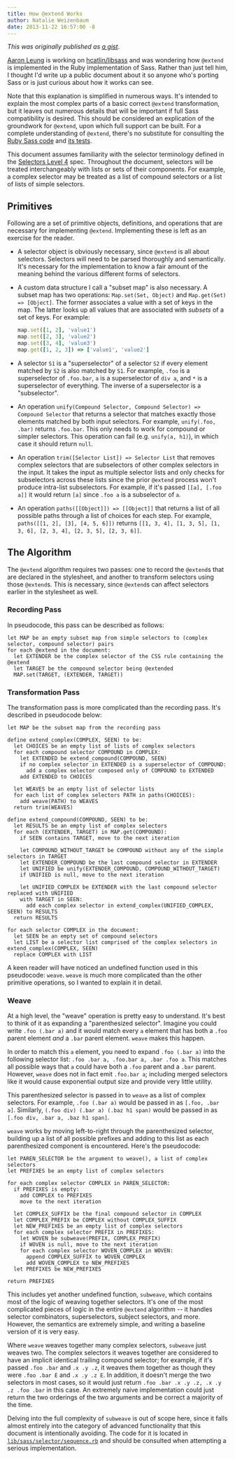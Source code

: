 ```yaml
---
title: How @extend Works
author: Natalie Weizenbaum
date: 2013-11-22 16:57:00 -8
---
```


_This was originally published as [a gist](https://gist.github.com/nex3/7609394)_.

[Aaron Leung](https://github.com/akhleung) is working on
[hcatlin/libsass](http://github.com/hcatlin/libsass) and was wondering how
`@extend` is implemented in the Ruby implementation of Sass. Rather than just
tell him, I thought I'd write up a public document about it so anyone who's
porting Sass or is just curious about how it works can see.

Note that this explanation is simplified in numerous ways. It's intended to
explain the most complex parts of a basic correct `@extend` transformation, but
it leaves out numerous details that will be important if full Sass compatibility
is desired. This should be considered an explication of the groundwork for
`@extend`, upon which full support can be built. For a complete understanding of
`@extend`, there's no substitute for consulting the [Ruby Sass
code](http://github.com/sass/ruby-sass/tree/master/lib/sass) and [its
tests](https://github.com/sass/ruby-sass/blob/master/test/sass/extend_test.rb).

This document assumes familiarity with the selector terminology defined in the
[Selectors Level 4](http://dev.w3.org/csswg/selectors4/#syntax) spec. Throughout
the document, selectors will be treated interchangeably with lists or sets of
their components. For example, a complex selector may be treated as a list of
compound selectors or a list of lists of simple selectors.

## Primitives

Following are a set of primitive objects, definitions, and operations that are
necessary for implementing `@extend`. Implementing these is left as an exercise
for the reader.

* A selector object is obviously necessary, since `@extend` is all about
  selectors. Selectors will need to be parsed thoroughly and semantically. It's
  necessary for the implementation to know a fair amount of the meaning behind
  the various different forms of selectors.

* A custom data structure I call a "subset map" is also necessary. A subset map
  has two operations: `Map.set(Set, Object)` and `Map.get(Set) => [Object]`. The
  former associates a value with a set of keys in the map. The latter looks up
  all values that are associated with *subsets* of a set of keys. For example:

  ```ruby
  map.set([1, 2], 'value1')
  map.set([2, 3], 'value2')
  map.set([3, 4], 'value3')
  map.get([1, 2, 3]) => ['value1', 'value2']
  ```

* A selector `S1` is a "superselector" of a selector `S2` if every element
  matched by `S2` is also matched by `S1`. For example, `.foo` is a
  superselector of `.foo.bar`, `a` is a superselector of `div a`, and `*` is a
  superselector of everything. The inverse of a superselector is a
  "subselector".

* An operation `unify(Compound Selector, Compound Selector) => Compound
  Selector` that returns a selector that matches exactly those elements matched
  by both input selectors. For example, `unify(.foo, .bar)` returns `.foo.bar`.
  This only needs to work for compound or simpler selectors. This operation can
  fail (e.g. `unify(a, h1)`), in which case it should return `null`.

* An operation `trim([Selector List]) => Selector List` that removes complex
  selectors that are subselectors of other complex selectors in the input. It
  takes the input as multiple selector lists and only checks for subselectors
  across these lists since the prior `@extend` process won't produce intra-list
  subselectors. For example, if it's passed `[[a], [.foo a]]` it would return
  `[a]` since `.foo a` is a subselector of `a`.

* An operation `paths([[Object]]) => [[Object]]` that returns a list of all
  possible paths through a list of choices for each step. For example,
  `paths([[1, 2], [3], [4, 5, 6]])` returns `[[1, 3, 4], [1, 3, 5], [1, 3, 6],
  [2, 3, 4], [2, 3, 5], [2, 3, 6]]`.

## The Algorithm

The `@extend` algorithm requires two passes: one to record the `@extend`s that
are declared in the stylesheet, and another to transform selectors using those
`@extend`s. This is necessary, since `@extend`s can affect selectors earlier in
the stylesheet as well.

### Recording Pass

In pseudocode, this pass can be described as follows:

```
let MAP be an empty subset map from simple selectors to (complex selector, compound selector) pairs
for each @extend in the document:
  let EXTENDER be the complex selector of the CSS rule containing the @extend
  let TARGET be the compound selector being @extended
  MAP.set(TARGET, (EXTENDER, TARGET))
```

### Transformation Pass

The transformation pass is more complicated than the recording pass. It's
described in pseudocode below:

```
let MAP be the subset map from the recording pass

define extend_complex(COMPLEX, SEEN) to be:
  let CHOICES be an empty list of lists of complex selectors
  for each compound selector COMPOUND in COMPLEX:
    let EXTENDED be extend_compound(COMPOUND, SEEN)
    if no complex selector in EXTENDED is a superselector of COMPOUND:
      add a complex selector composed only of COMPOUND to EXTENDED
    add EXTENDED to CHOICES

  let WEAVES be an empty list of selector lists
  for each list of complex selectors PATH in paths(CHOICES):
    add weave(PATH) to WEAVES
  return trim(WEAVES)

define extend_compound(COMPOUND, SEEN) to be:
  let RESULTS be an empty list of complex selectors
  for each (EXTENDER, TARGET) in MAP.get(COMPOUND):
    if SEEN contains TARGET, move to the next iteration

    let COMPOUND_WITHOUT_TARGET be COMPOUND without any of the simple selectors in TARGET
    let EXTENDER_COMPOUND be the last compound selector in EXTENDER
    let UNIFIED be unify(EXTENDER_COMPOUND, COMPOUND_WITHOUT_TARGET)
    if UNIFIED is null, move to the next iteration

    let UNIFIED_COMPLEX be EXTENDER with the last compound selector replaced with UNIFIED
    with TARGET in SEEN:
      add each complex selector in extend_complex(UNIFIED_COMPLEX, SEEN) to RESULTS
  return RESULTS

for each selector COMPLEX in the document:
  let SEEN be an empty set of compound selectors
  let LIST be a selector list comprised of the complex selectors in extend_complex(COMPLEX, SEEN)
  replace COMPLEX with LIST
```

A keen reader will have noticed an undefined function used in this pseudocode:
`weave`. `weave` is much more complicated than the other primitive operations,
so I wanted to explain it in detail.

### Weave

At a high level, the "weave" operation is pretty easy to understand. It's best
to think of it as expanding a "parenthesized selector". Imagine you could write
`.foo (.bar a)` and it would match every `a` element that has both a `.foo`
parent element *and* a `.bar` parent element. `weave` makes this happen.

In order to match this `a` element, you need to expand `.foo (.bar a)` into the
following selector list: `.foo .bar a, .foo.bar a, .bar .foo a`. This matches
all possible ways that `a` could have both a `.foo` parent and a `.bar` parent.
However, `weave` does not in fact emit `.foo.bar a`; including merged selectors
like it would cause exponential output size and provide very little utility.

This parenthesized selector is passed in to `weave` as a list of complex
selectors. For example, `.foo (.bar a)` would be passed in as `[.foo, .bar a]`.
Similarly, `(.foo div) (.bar a) (.baz h1 span)` would be passed in as `[.foo
div, .bar a, .baz h1 span]`.

`weave` works by moving left-to-right through the parenthesized selector,
building up a list of all possible prefixes and adding to this list as each
parenthesized component is encountered. Here's the pseudocode:

```
let PAREN_SELECTOR be the argument to weave(), a list of complex selectors
let PREFIXES be an empty list of complex selectors

for each complex selector COMPLEX in PAREN_SELECTOR:
  if PREFIXES is empty:
    add COMPLEX to PREFIXES
    move to the next iteration

  let COMPLEX_SUFFIX be the final compound selector in COMPLEX
  let COMPLEX_PREFIX be COMPLEX without COMPLEX_SUFFIX
  let NEW_PREFIXES be an empty list of complex selectors
  for each complex selector PREFIX in PREFIXES:
    let WOVEN be subweave(PREFIX, COMPLEX_PREFIX)
    if WOVEN is null, move to the next iteration
    for each complex selector WOVEN_COMPLEX in WOVEN:
      append COMPLEX_SUFFIX to WOVEN_COMPLEX
      add WOVEN_COMPLEX to NEW_PREFIXES
  let PREFIXES be NEW_PREFIXES

return PREFIXES
```

This includes yet another undefined function, `subweave`, which contains most of
the logic of weaving together selectors. It's one of the most complicated pieces
of logic in the entire `@extend` algorithm -- it handles selector combinators,
superselectors, subject selectors, and more. However, the semantics are
extremely simple, and writing a baseline version of it is very easy.

Where `weave` weaves together many complex selectors, `subweave` just weaves
two. The complex selectors it weaves together are considered to have an implicit
identical trailing compound selector; for example, if it's passed `.foo .bar`
and `.x .y .z`, it weaves them together as though they were `.foo .bar E` and
`.x .y .z E`. In addition, it doesn't merge the two selectors in most cases, so
it would just return `.foo .bar .x .y .z, .x .y .z .foo .bar` in this case. An
extremely naive implementation could just return the two orderings of the two
arguments and be correct a majority of the time.

Delving into the full complexity of `subweave` is out of scope here, since it
falls almost entirely into the category of advanced functionality that this
document is intentionally avoiding. The code for it is located in
[`lib/sass/selector/sequence.rb`](https://github.com/sass/ruby-sass/blob/master/lib/sass/selector/sequence.rb)
and should be consulted when attempting a serious implementation.
